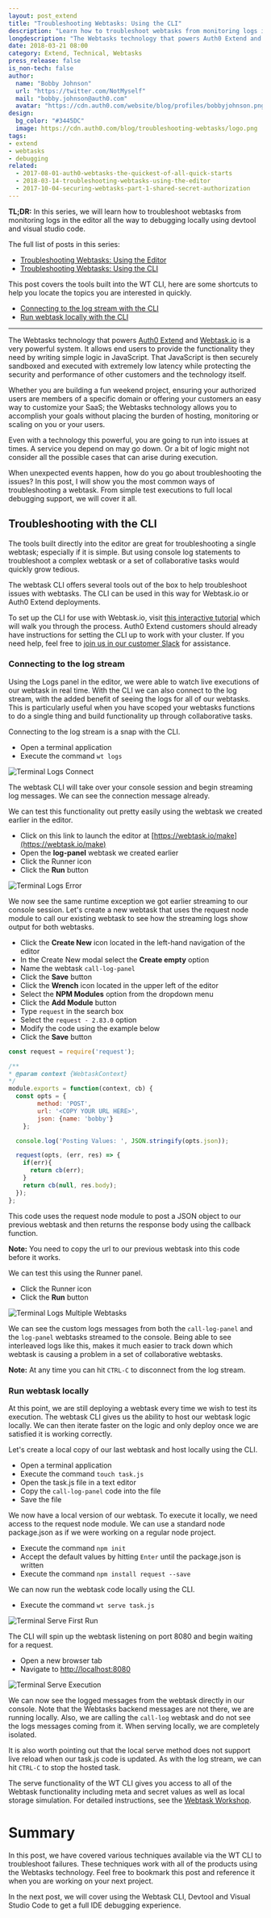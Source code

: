 ```yaml
---
layout: post_extend
title: "Troubleshooting Webtasks: Using the CLI"
description: "Learn how to troubleshoot webtasks from monitoring logs in the editor all the way to debugging locally using devtool and visual studio code."
longdescription: "The Webtasks technology that powers Auth0 Extend and Webtask.io is a very powerful system. Learn how to troubleshoot webtasks from monitoring logs in the editor all the way to debugging locally using devtool and visual studio code."
date: 2018-03-21 08:00
category: Extend, Technical, Webtasks
press_release: false
is_non-tech: false
author:
  name: "Bobby Johnson"
  url: "https://twitter.com/NotMyself"
  mail: "bobby.johnson@auth0.com"
  avatar: "https://cdn.auth0.com/website/blog/profiles/bobbyjohnson.png"
design:
  bg_color: "#3445DC"
  image: https://cdn.auth0.com/blog/troubleshooting-webtasks/logo.png
tags:
- extend
- webtasks
- debugging
related:
  - 2017-08-01-auth0-webtasks-the-quickest-of-all-quick-starts
  - 2018-03-14-troubleshooting-webtasks-using-the-editor
  - 2017-10-04-securing-webtasks-part-1-shared-secret-authorization
---
```


**TL;DR:** In this series, we will learn how to troubleshoot webtasks from monitoring logs in the editor all the way to debugging locally using devtool and visual studio code.

The full list of posts in this series:

- [Troubleshooting Webtasks: Using the Editor](https://auth0.com/blog/troubleshooting-webtasks-using-the-editor/)
- [Troubleshooting Webtasks: Using the CLI](https://auth0.com/blog/troubleshooting-webtasks-using-the-cli/)

This post covers the tools built into the WT CLI, here are some shortcuts to help you locate the topics you are interested in quickly.

- <a href="#connecting-to-the-log-stream" target="_self">Connecting to the log stream with the CLI</a>
- <a href="#run-webtask-locally" target="_self">Run webtask locally with the CLI</a>

---


The Webtasks technology that powers [Auth0 Extend](https://auth0.com/extend/) and [Webtask.io](https://webtask.io/) is a very powerful system. It allows end users to provide the functionality they need by writing simple logic in JavaScript. That JavaScript is then securely sandboxed and executed with extremely low latency while protecting the security and performance of other customers and the technology itself.

Whether you are building a fun weekend project, ensuring your authorized users are members of a specific domain or offering your customers an easy way to customize your SaaS; the Webtasks technology allows you to accomplish your goals without placing the burden of hosting, monitoring or scaling on you or your users.

Even with a technology this powerful, you are going to run into issues at times. A service you depend on may go down. Or a bit of logic might not consider all the possible cases that can arise during execution.

When unexpected events happen, how do you go about troubleshooting the issues? In this post, I will show you the most common ways of troubleshooting a webtask. From simple test executions to full local debugging support, we will cover it all.

## Troubleshooting with the CLI

The tools built directly into the editor are great for troubleshooting a single webtask; especially if it is simple. But using console log statements to troubleshoot a complex webtask or a set of collaborative tasks would quickly grow tedious.

The webtask CLI offers several tools out of the box to help troubleshoot issues with webtasks. The CLI can be used in this way for Webtask.io or Auth0 Extend deployments.

To set up the CLI for use with Webtask.io, visit [this interactive tutorial](https://webtask.io/cli) which will walk you through the process. Auth0 Extend customers should already have instructions for setting the CLI up to work with your cluster. If you need help, feel free to [join us in our customer Slack](https://auth0-extend.run.webtask.io/slack-signup) for assistance.


### <span id="connecting-to-the-log-stream"></span>Connecting to the log stream

Using the Logs panel in the editor, we were able to watch live executions of our webtask in real time. With the CLI we can also connect to the log stream, with the added benefit of seeing the logs for all of our webtasks. This is particularly useful when you have scoped your webtasks functions to do a single thing and build functionality up through collaborative tasks.

Connecting to the log stream is a snap with the CLI.

- Open a terminal application
- Execute the command `wt logs`

![Terminal Logs Connect](https://cdn.auth0.com/website/blog/extend/troubleshooting-webtasks/terminal-logs-connect.png)

The webtask CLI will take over your console session and begin streaming log messages. We can see the connection message already.

We can test this functionality out pretty easily using the webtask we created earlier in the editor.

- Click on this link to launch the editor at [https://webtask.io/make](https://webtask.io/make)
- Open the **log-panel** webtask we created earlier
- Click the Runner icon
- Click the **Run** button

![Terminal Logs Error](https://cdn.auth0.com/website/blog/extend/troubleshooting-webtasks/terminal-logs-error.png)

We now see the same runtime exception we got earlier streaming to our console session. Let's create a new webtask that uses the request node module to call our existing webtask to see how the streaming logs show output for both webtasks.

- Click the **Create New** icon located in the left-hand navigation of  the editor
- In the Create New modal select the **Create empty** option
- Name the webtask `call-log-panel`
- Click the **Save** button
- Click the **Wrench** icon located in the upper left of the editor
- Select the **NPM Modules** option from the dropdown menu
- Click the **Add Module** button
- Type `request` in the search box
- Select the `request - 2.83.0` option
- Modify the code using the example below
- Click the **Save** button

```javascript
const request = require('request');

/**
* @param context {WebtaskContext}
*/
module.exports = function(context, cb) {
  const opts = {
        method: 'POST',
        url: '<COPY YOUR URL HERE>',
        json: {name: 'bobby'}
    };

  console.log('Posting Values: ', JSON.stringify(opts.json));

  request(opts, (err, res) => {
    if(err){
      return cb(err);
    }
    return cb(null, res.body);
  });
};
```
This code uses the request node module to post a JSON object to our previous webtask and then returns the response body using the callback function.

**Note:** You need to copy the url to our previous webtask into this code before it works.

We can test this using the Runner panel.

- Click the Runner icon
- Click the **Run** button

![Terminal Logs Multiple Webtasks](https://cdn.auth0.com/website/blog/extend/troubleshooting-webtasks/terminal-logs-multiple-webtasks.png)

We can see the custom logs messages from both the `call-log-panel` and the `log-panel` webtasks streamed to the console. Being able to see interleaved logs like this, makes it much easier to track down which webtask is causing a problem in a set of collaborative webtasks.

**Note:** At any time you can hit `CTRL-C` to disconnect from the log stream.


### <span id="run-webtask-locally"></span>Run webtask locally

At this point, we are still deploying a webtask every time we wish to test its execution. The webtask CLI gives us the ability to host our webtask logic locally. We can then iterate faster on the logic and only deploy once we are satisfied it is working correctly.

Let's create a local copy of our last webtask and host locally using the CLI.

- Open a terminal application
- Execute the command `touch task.js`
- Open the task.js file in a text editor
- Copy the `call-log-panel` code into the file
- Save the file

We now have a local version of our webtask. To execute it locally, we need access to the request node module. We can use a standard node package.json as if we were working on a regular node project.

- Execute the command `npm init`
- Accept the default values by hitting `Enter` until the package.json is written
- Execute the command `npm install request --save`

We can now run the webtask code locally using the CLI.

- Execute the command `wt serve task.js`

![Terminal Serve First Run](https://cdn.auth0.com/website/blog/extend/troubleshooting-webtasks/terminal-serve-first-run.png)

The CLI will spin up the webtask listening on port 8080 and begin waiting for a request.

- Open a new browser tab
- Navigate to [http://localhost:8080](http://localhost:8080)

![Terminal Serve Execution](https://cdn.auth0.com/website/blog/extend/troubleshooting-webtasks/terminal-serve-first-execution.png)

We can now see the logged messages from the webtask directly in our console. Note that the Webtasks backend messages are not there, we are running locally. Also, we are calling the `call-log` webtask and do not see the logs messages coming from it. When serving locally, we are completely isolated.

It is also worth pointing out that the local serve method does not support live reload when our task.js code is updated. As with the log stream, we can hit `CTRL-C` to stop the hosted task.

The serve functionality of the WT CLI gives you access to all of the Webtask functionality including meta and secret values as well as local storage simulation. For detailed instructions, see the [Webtask Workshop](https://github.com/auth0/webtask-workshop).


# Summary

In this post, we have covered various techniques available via the WT CLI to troubleshoot failures. These techniques work with all of the products using the Webtasks technology. Feel free to bookmark this post and reference it when you are working on your next project.

In the next post, we will cover using the Webtask CLI, Devtool and Visual Studio Code to get a full IDE debugging experience.
